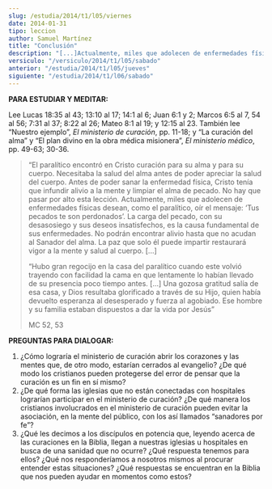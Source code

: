 ```yaml
---
slug: /estudia/2014/t1/l05/viernes
date: 2014-01-31
tipo: leccion
author: Samuel Martínez
title: "Conclusión"
description: "[...]Actualmente, miles que adolecen de enfermedades físicas desean, como el paralítico, oír el mensaje: ‘Tus pecados te son perdonados’. La carga del pecado, con su desasosiego y sus deseos insatisfechos, es la causa fundamental de sus enfermedades. No podrán encontrar alivio hasta que no acudan al Sanador del alma. La paz que solo él puede impartir restaurará vigor a la mente y salud al cuerpo. [...]"
versiculo: "/versiculo/2014/t1/l05/sabado"
anterior: "/estudia/2014/t1/l05/jueves"
siguiente: "/estudia/2014/t1/l06/sabado"
---
```


**PARA ESTUDIAR Y MEDITAR:**

Lee Lucas 18:35 al 43; 13:10 al 17; 14:1 al 6; Juan 6:1 y 2; Marcos 6:5 al 7, 54 al 56; 7:31 al 37; 8:22 al 26; Mateo 8:1 al 19; y 12:15 al 23. También lee “Nuestro ejemplo”, _El ministerio de curación_, pp. 11-18; y “La curación del alma” y “El plan divino en la obra médica misionera”, _El ministerio médico_, pp. 49-63; 30-36.

> “El paralítico encontró en Cristo curación para su alma y para su cuerpo. Necesitaba la salud del alma antes de poder apreciar la salud del cuerpo. Antes de poder sanar la enfermedad física, Cristo tenía que infundir alivio a la mente y limpiar el alma de pecado. No hay que pasar por alto esta lección. Actualmente, miles que adolecen de enfermedades físicas desean, como el paralítico, oír el mensaje: ‘Tus pecados te son perdonados’. La carga del pecado, con su desasosiego y sus deseos insatisfechos, es la causa fundamental de sus enfermedades. No podrán encontrar alivio hasta que no acudan al Sanador del alma. La paz que solo él puede impartir restaurará vigor a la mente y salud al cuerpo. [...]
>
> “Hubo gran regocijo en la casa del paralítico cuando este volvió trayendo con facilidad la cama en que lentamente lo habían llevado de su presencia poco tiempo antes. [...] Una gozosa gratitud salía de esa casa, y Dios resultaba glorificado a través de su Hijo, quien había devuelto esperanza al desesperado y fuerza al agobiado. Ese hombre y su familia estaban dispuestos a dar la vida por Jesús”
>
> MC 52, 53

**PREGUNTAS PARA DIALOGAR:**

1.  ¿Cómo lograría el ministerio de curación abrir los corazones y las mentes que, de otro modo, estarían cerrados al evangelio? ¿De qué modo los cristianos pueden protegerse del error de pensar que la curación es un fin en sí mismo?
2.  ¿De qué forma las iglesias que no están conectadas con hospitales lograrían participar en el ministerio de curación? ¿De qué manera los cristianos involucrados en el ministerio de curación pueden evitar la asociación, en la mente del público, con los así llamados “sanadores por fe”?
3.  ¿Qué les decimos a los discípulos en potencia que, leyendo acerca de las curaciones en la Biblia, llegan a nuestras iglesias u hospitales en busca de una sanidad que no ocurre? ¿Qué respuesta tenemos para ellos? ¿Qué nos responderíamos a nosotros mismos al procurar entender estas situaciones? ¿Qué respuestas se encuentran en la Biblia que nos pueden ayudar en momentos como estos?
